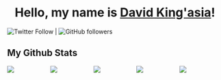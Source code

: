 <h1 align="center">
Hello, my name is <a href="https://dev-kings.github.io/David-Kingasia/">David King'asia</a>!
</h1>

![Twitter Follow](https://img.shields.io/twitter/follow/DaveKings8?style=social) | ![GitHub followers](https://img.shields.io/github/followers/Dev-Kings?style=social)

## My Github Stats

<div style="display: flex;">
    <div style="width: 50%;">
        <img src="https://github-readme-streak-stats.herokuapp.com?user=Dev-Kings&theme=gotham" />
    </div>
    <div style="width: 50%;">
        <img src="[![GitHub Streak](https://streak-stats.demolab.com/?user=Dev-Kings&theme=dark)]" />
    </div>
    <div style="width: 50%;">
        <img src="[![Top Langs](https://github-readme-stats.vercel.app/api/top-langs/?username=Dev-Kings&langs_count=8)]" />
    </div>
    <div style="width: 50%;">
        <img src="https://github-readme-stats.vercel.app/api?username=Dev-Kings&count_private=true&theme=gotham&custom_title=Davids%20github%20stats" />
    </div>
    <div style="width: 50%;">
        <img src="[![Top Langs](https://github-readme-stats.vercel.app/api/top-langs/?username=anuraghazra&layout=compact)](https://github.com/anuraghazra/github-readme-stats)" />
    </div>
</div>
